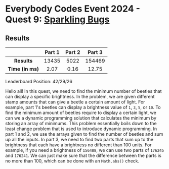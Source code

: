 # Everybody Codes Event 2024 - Quest 9: [Sparkling Bugs](https://everybody.codes/event/2024/quests/9)

## Results
| | **Part 1** | **Part 2** | **Part 3** |
|:--:|:---:|:---:|:---:|
| **Results** | 13435 | 5022 | 154469 |
| **Time (in ms)** | 2.07 | 0.16 | 12.75 |

Leaderboard Position: 42/29/26

Hello all! In this quest, we need to find the minimum number of beetles that can display a specific brightness. In the problem, we are given different stamp amounts that can give a beetle a certain amount of light. For example, part 1's beetles can display a brightness value of `1`, `3`, `5`, or `10`. To find the minimum amount of beetles require to display a certain light, we can we a dynamic programming solution that calculates the minimum by storing an array of minimums. This problem essentially boils down to the least change problem that is used to introduce dynamic programming. In part 1 and 2, we use the arrays given to find the number of beetles and sum up all the inputs. In part 3, we need to find two parts that sum up to the brightness that each have a brightness no different than 100 units. For example, if you need a brightness of `156488`, we can use two parts of `176245` and `176241`. We can just make sure that the difference between the parts is no more than 100, which can be done with an `Math.abs()` check.